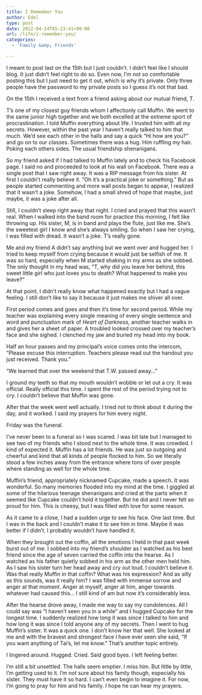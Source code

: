 ```yaml
---
title: I Remember You
author: Edel
type: post
date: 2012-04-24T05:23:41+00:00
url: /life/i-remember-you/
categories:
  - 'Family &amp; Friends'

---
```

I meant to post last on the 15th but I just couldn&#8217;t. I didn&#8217;t feel like I should blog. It just didn&#8217;t feel right to do so. Even now, I&#8217;m not so comfortable posting this but I just need to get it out, which is why it&#8217;s private. Only three people have the password to my private posts so I guess it&#8217;s not that bad.

On the 15th I received a text from a friend asking about our mutual friend, T.

T&#8217;s one of my closest guy friends whom I affectionly call Muffin. We went to the same junior high together and we both excelled at the extreme sport of procrastination. I told Muffin everything about life. I trusted him with all my secrets. However, within the past year I haven&#8217;t really talked to him that much. We&#8217;d see each other in the halls and say a quick &#8220;Hi how are you?&#8221; and go on to our classes. Sometimes there was a hug. Him ruffling my hair. Poking each others sides. The usual friendship shenanigans.

So my friend asked if I had talked to Muffin lately and to check his Facebook page. I said no and proceeded to look at his wall on Facebook. There was a single post that I saw right away. It was a RIP message from his sister. At first I couldn&#8217;t really believe it. &#8220;Oh it&#8217;s a practical joke or something.&#8221; But as people started commenting and more wall posts began to appear, I realized that it wasn&#8217;t a joke. Somehow, I had a small shred of hope that maybe, just maybe, it was a joke after all.

Still, I couldn&#8217;t sleep right away that night. I cried and prayed that this wasn&#8217;t real. When I walked into the band room for practice this morning, I felt like throwing up. His sister, M, is in band and plays the flute, just like me. She&#8217;s the sweetest girl I know and she&#8217;s always smiling. So when I saw her crying, I was filled with dread. It wasn&#8217;t a joke. T&#8217;s really gone.

Me and my friend A didn&#8217;t say anything but we went over and hugged her. I tried to keep myself from crying because it would just be selfish of me. It was so hard, especially when M started shaking in my arms as she sobbed. The only thought in my head was, &#8220;T, why did you leave her behind, this sweet little girl who just loves you to death? What happened to make you leave?&#8221;

At that point, I didn&#8217;t really know what happened exactly but I had a vague feeling. I still don&#8217;t like to say it because it just makes me shiver all over.

First period comes and goes and then it&#8217;s time for second period. While my teacher was explaining every single meaning of every single sentence and word and punctuation mark of _Heart of Darkness_, another teacher walks in and gives her a sheet of paper. A troubled looked crossed over my teacher&#8217;s face and she sighed. I clenched my jaw and buried my head into my book.

Half an hour passes and my principal&#8217;s voice comes onto the intercom, &#8220;Please excuse this interruption. Teachers please read out the handout you just received. Thank you.&#8221;

&#8220;We learned that over the weekend that T.W. passed away&#8230;&#8221;

I ground my teeth so that my mouth wouldn&#8217;t wobble or let out a cry. It was official. Really official this time. I spent the rest of the period trying not to cry. I couldn&#8217;t believe that Muffin was gone.

After that the week went well actually. I tried not to think about it during the day, and it worked. I said my prayers for him every night.

Friday was the funeral.

I&#8217;ve never been to a funeral so I was scared. I was bit late but I managed to see two of my friends who I stood next to the whole time. It was crowded. I kind of expected it. Muffin has a lot friends. He was just so outgoing and cheerful and kind that all kinds of people flocked to him. So we literally stood a few inches away from the entrance where tons of over people where standing as well for the whole time.

Muffin&#8217;s friend, appropriately nicknamed Cupcake, made a speech. It was wonderful. So many memories flooded into my mind at the time. I giggled at some of the hilarious teenage shenanigans and cried at the parts when it seemed like Cupcake couldn&#8217;t hold it together. But he did and I never felt so proud for him. This is cheesy, but I was filled with love for some reason.

As it came to a close, I had a sudden urge to see his face. One last time. But I was in the back and I couldn&#8217;t make it to see him in time. Maybe it was better if I didn&#8217;t. I probably wouldn&#8217;t have handled it.

When they brought out the coffin, all the emotions I held in that past week burst out of me. I sobbed into my friend&#8217;s shoulder as I watched as his best friend since the age of seven carried the coffin into the hearse. As I watched as his father quietly sobbed in his arm as the other men held him. As I saw his sister turn her head away and cry out loud. I couldn&#8217;t believe it. Was that really Muffin in that coffin? What was his expression? And as silly as this sounds, was it really him? I was filled with immense sorrow and anger at that moment. Anger at myself, anger at him, anger towards whatever had caused this&#8230; I still kind of am but now it&#8217;s considerably less.

After the hearse drove away, I made me way to say my condolences. All I could say was &#8220;I haven&#8217;t seen you in a while&#8221; and I hugged Cupcake for the longest time. I suddenly realized how long it was since I talked to him and how long it was since I told anyone any of my secrets. Then I went to hug Muffin&#8217;s sister. It was a quick one. I don&#8217;t know her that well. She looked at me and with the bravest and strongest face I have ever seen she said, &#8220;If you want anything of Tai&#8217;s, let me know.&#8221; That&#8217;s another topic entirely.

I lingered around. Hugged. Cried. Said good byes. I left feeling better.

I&#8217;m still a bit unsettled. The halls seem emptier. I miss him. But little by little, I&#8217;m getting used to it. I&#8217;m not sure about his family though, especially his sister. They must have it so hard. I can&#8217;t even begin to imagine it. For now, I&#8217;m going to pray for him and his family. I hope he can hear my prayers.

<ol class="footnote">
</ol>